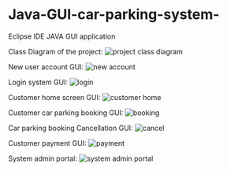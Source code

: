 # Java-GUI-car-parking-system-
Eclipse IDE JAVA GUI application

Class Diagram of the project:
![project class diagram](https://user-images.githubusercontent.com/29133267/141021175-7fa053a9-9559-47cb-af15-73b17df270c0.png)



New user account GUI:
![new account](https://user-images.githubusercontent.com/29133267/141021322-7e617f57-03e3-4533-9ad1-053abfaa1b4c.png)


Login system GUI:
![login](https://user-images.githubusercontent.com/29133267/141021974-9a8b915c-34c1-4a1c-b518-45f0c16dd60b.png)


Customer home screen GUI:
![customer home](https://user-images.githubusercontent.com/29133267/141022042-3504bc32-094e-4738-8302-7b8e15acf791.png)


Customer car parking booking GUI: 
![booking](https://user-images.githubusercontent.com/29133267/141022111-76c4af95-7b17-4470-b49c-05710c36c36f.png)


Car parking booking Cancellation GUI:
![cancel](https://user-images.githubusercontent.com/29133267/141022208-24385e5f-bc38-4b36-b102-ebde2f961d3b.png)


Customer payment GUI:
![payment](https://user-images.githubusercontent.com/29133267/141022248-d7602f38-1017-40a3-b7fd-01b7bf1e2444.png)


System admin portal:
![system admin portal](https://user-images.githubusercontent.com/29133267/141022290-8db57949-57fd-42a3-8100-fa1a09be2569.png)


